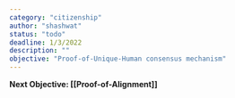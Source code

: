 ```yaml
---
category: "citizenship"
author: "shashwat"
status: "todo"
deadline: 1/3/2022
description: ""
objective: "Proof-of-Unique-Human consensus mechanism"
---
```


**Next Objective: [[Proof-of-Alignment]]**